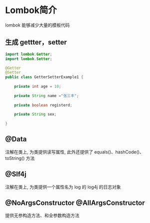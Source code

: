 # Lombok简介

lombok 能够减少大量的模板代码

## 生成 gettter，setter

```java
import lombok.Getter;  
import lombok.Setter;  

@Getter  
@Setter  
public class GetterSetterExample1 {  
  
    private int age = 10;  
      
    private String name ="张三丰";  
      
    private boolean registerd;  
      
    private String sex;  
  
}  
```

## @Data 
注解在类上, 为类提供读写属性, 此外还提供了 equals()、hashCode()、toString() 方法

## @Slf4j
注解在类上, 为类提供一个属性名为 log 的 log4j 的日志对象

## @NoArgsConstructor @AllArgsConstructor
提供无参构造方法、和全参数构造方法


